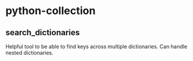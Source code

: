 # python-collection
## search_dictionaries
Helpful tool to be able to find keys across multiple dictionaries. Can handle nested dictionaries.
